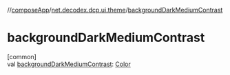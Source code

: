 //[composeApp](../../index.md)/[net.decodex.dcp.ui.theme](index.md)/[backgroundDarkMediumContrast](background-dark-medium-contrast.md)

# backgroundDarkMediumContrast

[common]\
val [backgroundDarkMediumContrast](background-dark-medium-contrast.md): [Color](https://developer.android.com/reference/kotlin/androidx/compose/ui/graphics/Color.html)
